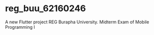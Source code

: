 # reg_buu_62160246

A new Flutter project REG Burapha University.
Midterm Exam of Mobile Programming I
